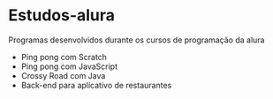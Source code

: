 # Estudos-alura
Programas desenvolvidos durante os cursos de programação da alura

- Ping pong com Scratch
- Ping pong com JavaScript
- Crossy Road com Java
- Back-end para aplicativo de restaurantes
